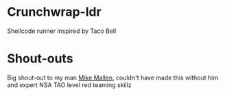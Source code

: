 # Crunchwrap-ldr
Shellcode runner inspired by Taco Bell

# Shout-outs
Big shout-out to my man [Mike Mallen](https://x.com/MallenSec), couldn't have made this without him and expert NSA TAO level red teaming skillz<br>
